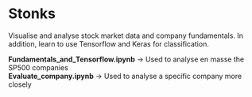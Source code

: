 # Stonks
Visualise and analyse stock market data and company fundamentals. In addition, learn to use Tensorflow and Keras for classification.

__Fundamentals_and_Tensorflow.ipynb__ -> Used to analyse en masse the SP500 companies   
__Evaluate_company.ipynb__ -> Used to analyse a specific company more closely   
